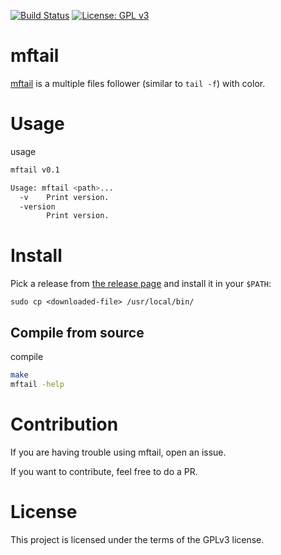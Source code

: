 [![Build Status](https://travis-ci.org/deadc0de6/mftail.svg?branch=master)](https://travis-ci.org/deadc0de6/mftail)
[![License: GPL v3](https://img.shields.io/badge/License-GPL%20v3-blue.svg)](http://www.gnu.org/licenses/gpl-3.0)

# mftail

[mftail](https://github.com/deadc0de6/mftail) is a multiple files follower (similar to `tail -f`) with color.

# Usage

usage
```bash
mftail v0.1

Usage: mftail <path>...
  -v	Print version.
  -version
    	Print version.
```

# Install

Pick a release from [the release page](https://github.com/deadc0de6/mftail/releases) and
install it in your `$PATH`:
```
sudo cp <downloaded-file> /usr/local/bin/
```

## Compile from source

compile
```bash
make
mftail -help
```

# Contribution

If you are having trouble using mftail, open an issue.

If you want to contribute, feel free to do a PR.

# License

This project is licensed under the terms of the GPLv3 license.

